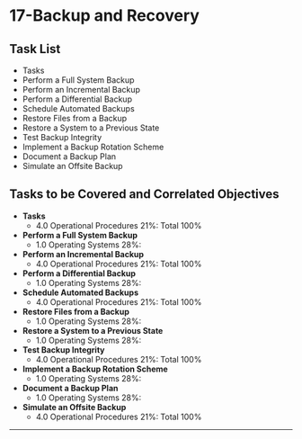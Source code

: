 # 17-Backup and Recovery

## Task List
- Tasks
- Perform a Full System Backup
- Perform an Incremental Backup
- Perform a Differential Backup
- Schedule Automated Backups
- Restore Files from a Backup
- Restore a System to a Previous State
- Test Backup Integrity
- Implement a Backup Rotation Scheme
- Document a Backup Plan
- Simulate an Offsite Backup

## Tasks to be Covered and Correlated Objectives

- **Tasks**  
  - 4.0 Operational Procedures     21%: Total      100%
- **Perform a Full System Backup**  
  - 1.0 Operating Systems     28%: 
- **Perform an Incremental Backup**  
  - 4.0 Operational Procedures     21%: Total      100%
- **Perform a Differential Backup**  
  - 1.0 Operating Systems     28%: 
- **Schedule Automated Backups**  
  - 4.0 Operational Procedures     21%: Total      100%
- **Restore Files from a Backup**  
  - 1.0 Operating Systems     28%: 
- **Restore a System to a Previous State**  
  - 1.0 Operating Systems     28%: 
- **Test Backup Integrity**  
  - 4.0 Operational Procedures     21%: Total      100%
- **Implement a Backup Rotation Scheme**  
  - 1.0 Operating Systems     28%: 
- **Document a Backup Plan**  
  - 1.0 Operating Systems     28%: 
- **Simulate an Offsite Backup**  
  - 4.0 Operational Procedures     21%: Total      100%

---
